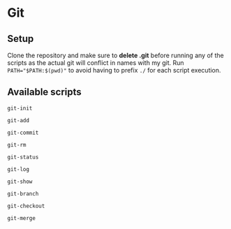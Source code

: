 # Git

## Setup

Clone the repository and make sure to **delete .git** before running any of the scripts as the actual git will conflict in names with my git. Run `PATH="$PATH:$(pwd)"` to avoid having to prefix `./` for each script execution.

## Available scripts

`git-init`

`git-add`

`git-commit`

`git-rm`

`git-status`

`git-log`

`git-show`

`git-branch`

`git-checkout`

`git-merge`
